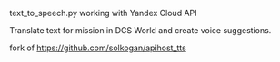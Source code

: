 text_to_speech.py working with Yandex Cloud API

Translate text for mission in DCS World and create voice suggestions.

fork of https://github.com/solkogan/apihost_tts

